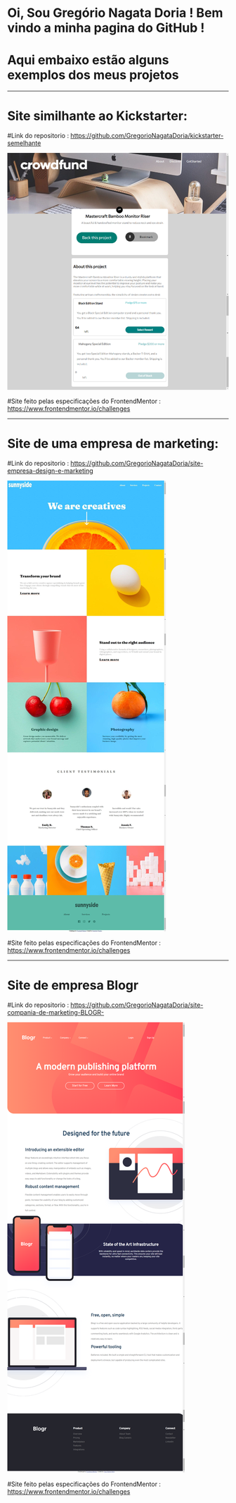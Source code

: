 # Oi, Sou Gregório Nagata Doria ! Bem vindo a minha pagina do GitHub !

# Aqui embaixo estão alguns exemplos dos meus projetos

<hr/>

# Site similhante ao Kickstarter:

#Link do repositorio : https://github.com/GregorioNagataDoria/kickstarter-semelhante

<img src="./readme-imgs/crowdfund.png" alt="">

#Site feito pelas especificações do FrontendMentor : https://www.frontendmentor.io/challenges

<hr/>


# Site de uma empresa de marketing:

#Link do repositorio : https://github.com/GregorioNagataDoria/site-empresa-design-e-marketing

<img src="./readme-imgs/sunnyside.png" alt="">

#Site feito pelas especificações do FrontendMentor : https://www.frontendmentor.io/challenges

<hr/>

# Site de empresa Blogr

#Link do repositorio : https://github.com/GregorioNagataDoria/site-compania-de-marketing-BLOGR-

<img src="./readme-imgs/blogr.png" alt="">

#Site feito pelas especificações do FrontendMentor : https://www.frontendmentor.io/challenges



